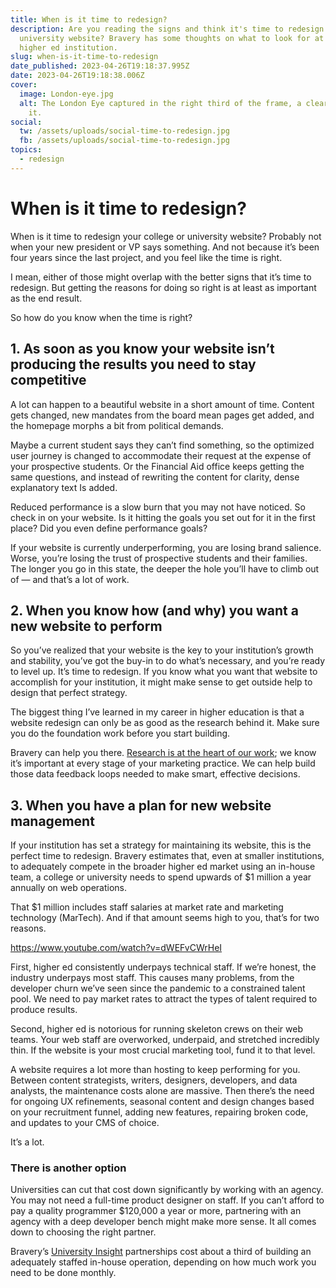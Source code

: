 ```yaml
---
title: When is it time to redesign?
description: Are you reading the signs and think it's time to redesign your
  university website? Bravery has some thoughts on what to look for at your
  higher ed institution.
slug: when-is-it-time-to-redesign
date_published: 2023-04-26T19:18:37.995Z
date: 2023-04-26T19:18:38.006Z
cover:
  image: London-eye.jpg
  alt: The London Eye captured in the right third of the frame, a clear sky behind
    it.
social:
  tw: /assets/uploads/social-time-to-redesign.jpg
  fb: /assets/uploads/social-time-to-redesign.jpg
topics:
  - redesign
---
```

# When is it time to redesign?

When is it time to redesign your college or university website? Probably not when your new president or VP says something. And not because it’s been four years since the last project, and you feel like the time is right.

I mean, either of those might overlap with the better signs that it’s time to redesign. But getting the reasons for doing so right is at least as important as the end result. 

So how do you know when the time is right?

## 1. As soon as you know your website isn’t producing the results you need to stay competitive

A lot can happen to a beautiful website in a short amount of time. Content gets changed, new mandates from the board mean pages get added, and the homepage morphs a bit from political demands.

Maybe a current student says they can’t find something, so the optimized user journey is changed to accommodate their request at the expense of your prospective students. Or the Financial Aid office keeps getting the same questions, and instead of rewriting the content for clarity, dense explanatory text Is added.

Reduced performance is a slow burn that you may not have noticed. So check in on your website. Is it hitting the goals you set out for it in the first place? Did you even define performance goals?

If your website is currently underperforming, you are losing brand salience. Worse, you’re losing the trust of prospective students and their families. The longer you go in this state, the deeper the hole you’ll have to climb out of — and that’s a lot of work.

## 2. When you know how (and why) you want a new website to perform

So you’ve realized that your website is the key to your institution’s growth and stability, you’ve got the buy-in to do what’s necessary, and you’re ready to level up. It’s time to redesign. If you know what you want that website to accomplish for your institution, it might make sense to get outside help to design that perfect strategy.

The biggest thing I’ve learned in my career in higher education is that a website redesign can only be as good as the research behind it. Make sure you do the foundation work before you start building.

Bravery can help you there. [Research is at the heart of our work](/services/); we know it’s important at every stage of your marketing practice. We can help build those data feedback loops needed to make smart, effective decisions.

## 3. When you have a plan for new website management

If your institution has set a strategy for maintaining its website, this is the perfect time to redesign. Bravery estimates that, even at smaller institutions, to adequately compete in the broader higher ed market using an in-house team, a college or university needs to spend upwards of $1 million a year annually on web operations.

That $1 million includes staff salaries at market rate and marketing technology (MarTech). And if that amount seems high to you, that’s for two reasons.

https://www.youtube.com/watch?v=dWEFvCWrHeI

First, higher ed consistently underpays technical staff. If we’re honest, the industry underpays most staff. This causes many problems, from the developer churn we’ve seen since the pandemic to a constrained talent pool. We need to pay market rates to attract the types of talent required to produce results.

Second, higher ed is notorious for running skeleton crews on their web teams. Your web staff are overworked, underpaid, and stretched incredibly thin. If the website is your most crucial marketing tool, fund it to that level.

A website requires a lot more than hosting to keep performing for you. Between content strategists, writers, designers, developers, and data analysts, the maintenance costs alone are massive. Then there’s the need for ongoing UX refinements, seasonal content and design changes based on your recruitment funnel, adding new features, repairing broken code, and updates to your CMS of choice.

It’s a lot.

### There is another option

Universities can cut that cost down significantly by working with an agency. You may not need a full-time product designer on staff. If you can’t afford to pay a quality programmer $120,000 a year or more, partnering with an agency with a deep developer bench might make more sense. It all comes down to choosing the right partner.

Bravery’s [University Insight](/services/university-insight/) partnerships cost about a third of building an adequately staffed in-house operation, depending on how much work you need to be done monthly.